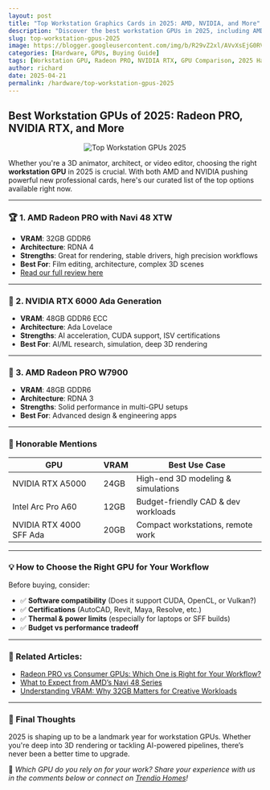 ```yaml
---
layout: post
title: "Top Workstation Graphics Cards in 2025: AMD, NVIDIA, and More"
description: "Discover the best workstation GPUs in 2025, including AMD’s Radeon PRO series and NVIDIA’s RTX Ada lineup—ideal for creative professionals, engineers, and 3D artists."
slug: top-workstation-gpus-2025
image: https://blogger.googleusercontent.com/img/b/R29vZ2xl/AVvXsEjG0RV_lnsDBSjLgMp4E2OpGNiQUUDWEHNmb-ccJYC2imG7jf4hwN96sx0Rgv222SripHTzMDGvRVLcb6k7q1glrDNNixbW3Wej3Re-8L9us9xND8F6o39IMQGko7VZaB9FJmaXCveTv0CPU9vFuxhzCL6wkk0LsmzGNynXe4pJZSw5W1XcGdBTfw1O-mw/s650/top-workstation-gpus-2025.webp
categories: [Hardware, GPUs, Buying Guide]
tags: [Workstation GPU, Radeon PRO, NVIDIA RTX, GPU Comparison, 2025 Hardware]
author: richard
date: 2025-04-21
permalink: /hardware/top-workstation-gpus-2025
---
```


## Best Workstation GPUs of 2025: Radeon PRO, NVIDIA RTX, and More

<div style="text-align: center;">
  <img src="https://blogger.googleusercontent.com/img/b/R29vZ2xl/AVvXsEjG0RV_lnsDBSjLgMp4E2OpGNiQUUDWEHNmb-ccJYC2imG7jf4hwN96sx0Rgv222SripHTzMDGvRVLcb6k7q1glrDNNixbW3Wej3Re-8L9us9xND8F6o39IMQGko7VZaB9FJmaXCveTv0CPU9vFuxhzCL6wkk0LsmzGNynXe4pJZSw5W1XcGdBTfw1O-mw/s650/top-workstation-gpus-2025.webp" alt="Top Workstation GPUs 2025">
</div>

Whether you're a 3D animator, architect, or video editor, choosing the right **workstation GPU** in 2025 is crucial. With both AMD and NVIDIA pushing powerful new professional cards, here's our curated list of the top options available right now.

---

### 🏆 1. AMD Radeon PRO with Navi 48 XTW

- **VRAM**: 32GB GDDR6  
- **Architecture**: RDNA 4  
- **Strengths**: Great for rendering, stable drivers, high precision workflows  
- **Best For**: Film editing, architecture, complex 3D scenes  
- [Read our full review here](/hardware/amd-radeon-pro-navi-48-xtw-32gb/)

---

### 🥈 2. NVIDIA RTX 6000 Ada Generation

- **VRAM**: 48GB GDDR6 ECC  
- **Architecture**: Ada Lovelace  
- **Strengths**: AI acceleration, CUDA support, ISV certifications  
- **Best For**: AI/ML research, simulation, deep 3D rendering  

---

### 🥉 3. AMD Radeon PRO W7900

- **VRAM**: 48GB GDDR6  
- **Architecture**: RDNA 3  
- **Strengths**: Solid performance in multi-GPU setups  
- **Best For**: Advanced design & engineering apps  

---

### 🔹 Honorable Mentions

| GPU                         | VRAM    | Best Use Case                       |
|-----------------------------|---------|-------------------------------------|
| NVIDIA RTX A5000            | 24GB    | High-end 3D modeling & simulations  |
| Intel Arc Pro A60           | 12GB    | Budget-friendly CAD & dev workloads |
| NVIDIA RTX 4000 SFF Ada     | 20GB    | Compact workstations, remote work   |

---

### 💡 How to Choose the Right GPU for Your Workflow

Before buying, consider:

- ✅ **Software compatibility** (Does it support CUDA, OpenCL, or Vulkan?)  
- ✅ **Certifications** (AutoCAD, Revit, Maya, Resolve, etc.)  
- ✅ **Thermal & power limits** (especially for laptops or SFF builds)  
- ✅ **Budget vs performance tradeoff**  

---

### 📎 Related Articles:

- [Radeon PRO vs Consumer GPUs: Which One is Right for Your Workflow?](/guide/radeon-pro-vs-consumer-gpus/)
- [What to Expect from AMD’s Navi 48 Series](/hardware/amd-navi-48-specs-overview/)
- [Understanding VRAM: Why 32GB Matters for Creative Workloads](/guide/understanding-vram-2025/)

---

### 🔁 Final Thoughts

2025 is shaping up to be a landmark year for workstation GPUs. Whether you're deep into 3D rendering or tackling AI-powered pipelines, there’s never been a better time to upgrade.

💬 *Which GPU do you rely on for your work? Share your experience with us in the comments below or connect on [Trendio Homes](https://www.trendio.homes/)!*
